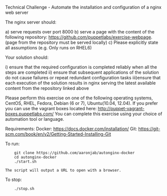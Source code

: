 Technical Challenge - Automate the installation and configuration of a nginx web server

The nginx server should: 

a) serve requests over port 8000 
b) serve a page with the content of the following repository: 
	https://github.com/puppetlabs/exercise-webpage. (page from the repository must be served locally) 
c) Please explicitly state all assumptions (e.g. Only runs on RHEL6)

Your solution should: 

i) ensure that the required configuration is completed reliably when all the steps are completed 
ii) ensure that subsequent applications of the solution do not cause failures or repeat redundant configuration tasks 
iii)ensure that each execution of the solution results in nginx serving the latest available content from the repository linked above

Please perform this exercise on one of the following operating systems, CentOS, RHEL, Fedora, Debian (6 or 7), Ubuntu(10.04, 12.04). If you prefer you can use the vagrant boxes located here: http://puppet-vagrant-boxes.puppetlabs.com/ You can complete this exercise using your choice of automation tool or language.

Requirements:
		Docker: https://docs.docker.com/installation/
		Git: https://git-scm.com/book/en/v2/Getting-Started-Installing-Git 

To run: 

		git clone https://github.com/aaronjab/autonginx-docker
		cd autonginx-docker 
		./start.sh

 	The script will output a URL to open with a browser.	

To stop:

		./stop.sh

